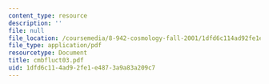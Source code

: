 ```yaml
---
content_type: resource
description: ''
file: null
file_location: /coursemedia/8-942-cosmology-fall-2001/1dfd6c114ad92fe1e4873a9a83a209c7_cmbfluct03.pdf
file_type: application/pdf
resourcetype: Document
title: cmbfluct03.pdf
uid: 1dfd6c11-4ad9-2fe1-e487-3a9a83a209c7
---
```

